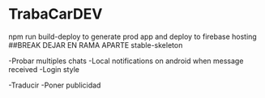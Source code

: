 # TrabaCarDEV

npm run build-deploy to generate prod app and deploy to firebase hosting
##BREAK DEJAR EN RAMA APARTE stable-skeleton

-Probar multiples chats
-Local notifications on android when message received
-Login style

-Traducir
-Poner publicidad


